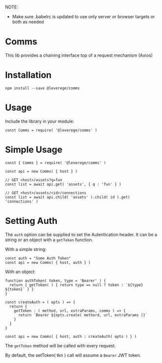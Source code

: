 
NOTE:
* Make sure .babelrc is updated to use only server or browser targets or both as needed

# Comms 
This lib provides a chaining interface top of a request mechanism (Axios)

# Installation

```
npm install --save @leverege/comms
```

# Usage

Include the library in your module:

```
const Comms = require( '@leverege/comms' )
```

# Simple Usage

```
const { Comms } = require( '@leverege/comms' )

const api = new Comms( { host } )

// GET <host>/assets?q=fun
const list = await api.get( 'assets', { q : 'fun' } )

// GET <host>/assets/<id>/connections
const list = await api.child( 'assets' ).child( id ).get( 'connections' )

```

# Setting Auth

The `auth` option can be supplied to set the Autentication header. It can be
a string or an object with a `getToken` function.

With a simple string:
```
const auth = "Some Auth Token"
const api = new Comms( { host, auth } )
```

With an object:

```
function authToken( token, type = 'Bearer' ) {
  return { getToken( ) { return type == null ? token : `${type} ${token}` } }
}

const createAuth = ( opts ) => {
  return {
    getToken : ( method, url, extraParams, comms ) => {
      return `Bearer ${opts.create( methord, url, extraParams )}`
    }
  }
}

const api = new Comms( { host, auth : createAuth( opts ) } )
```

The `getToken` method will be called with every request.

By default, the setToken( tkn ) call will assume a `Bearer` JWT token.

